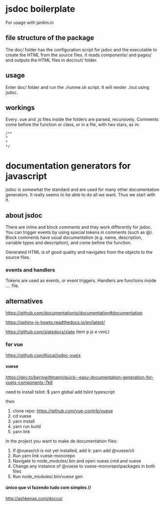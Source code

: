 # jsdoc boilerplate
For usage with jardim.in

## file structure of the package
The doc/ folder has the configuration script for jsdoc and
the executable to create the HTML from the source files.
It reads components/ and pages/ and outputs the HTML files in
doc/out/ folder.

## usage
Enter doc/ folder and run the ./runme.sh script.
It will render ./out using jsdoc.

## workings
Every .vue and .js files inside the folders are parsed, recursively.
Comments come before the function or class, or in a file, with two stars,
as in:

    /**
    *
    *
    */

# documentation generators for javascript
jsdoc is somewhat the standard and are used for many other documentation generators. It really seems to be able to do all we want.
Thus we start with it.

## about jsdoc
There are inline and block comments and they work differently for jsdoc.
You can trigger events by using special tokens in comments (such as @).
Block comments have usual documentation (e.g. name, description,
variable types and description), and come before the function.

Generated HTML is of good quality and navigates from the objects to the
source files.

### events and handlers
Tokens are used as events, or event triggers.
Handlers are functions inside .... file.

## alternatives

https://github.com/documentationjs/documentation#documentation

https://sphinx-js-howto.readthedocs.io/en/latest/

https://github.com/slatedocs/slate
(tem p js e vimL)

### for vue
https://github.com/Kocal/jsdoc-vuejs

#### vuese 
https://dev.to/berniwittmann/quick--easy-documentation-generation-for-vuejs-components-7k6

need to install tslint:
    $ yarn global add tslint typescript

then 
1. clone repo: https://github.com/vue-contrib/vuese
2. cd vuese
3. yarn install
4. yarn run build
5. yarn link

In the project you want to make de documentation files:
1. If @vuese/cli is not yet installed, add it: yarn add @vuese/cli
2. Run yarn link vuese-monorepo
3. Navigate to node_modules/.bin and open vuese.cmd and vuese
4. Change any instance of @vuese to vuese-monorepo\packages in both files
5. Run node_modules/.bin/vuese gen



#### único que vi fazendo tudo com simples //
http://ashkenas.com/docco/
